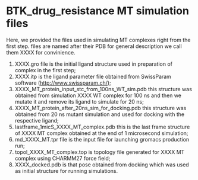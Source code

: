 # BTK_drug_resistance MT simulation files
 Here, we provided the files used in simulating MT complexes right from the first step.
files are named after their PDB for general description we call them XXXX for convinience.
1. XXXX.gro file is the initial ligand structure used in preparation of complex in the first step;
2. XXXX.itp is the ligand parameter file obtained from SwissParam software (http://www.swissparam.ch/);
3. XXXX_MT_protein_input_stc_from_100ns_WT_sim.pdb this structure was obtained from simulation XXXX WT complex for 100 ns and then we mutate it and remove its ligand to simulate for 20 ns;
4. XXXX_MT_protein_after_20ns_sim_for_docking.pdb this structure was obtained from 20 ns mutant simulation and used for docking with the respective ligand;
5. lastframe_1micS_XXXX_MT_complex.pdb this is the last frame structure of XXXX MT complex obtained at the end of 1 microsecond simulation;
6. md_XXXX_MT.tpr file is the input file for launching gromacs production run;
7. topol_XXXX_MT_complex.top is topology file generated for XXXX MT complex using CHARMM27 force field;
8. XXXX_docked.pdb is that pose obtained from docking which was used as initial structure for running simulations.
